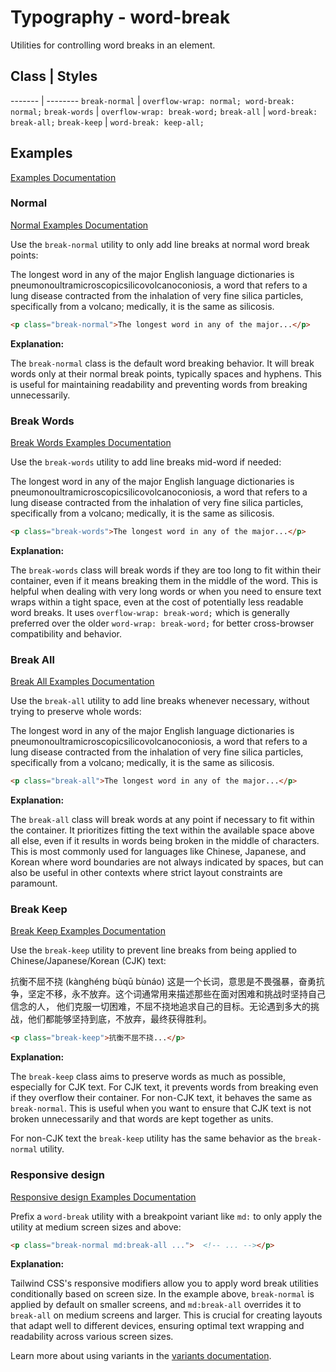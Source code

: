 # Typography - word-break

Utilities for controlling word breaks in an element.

## Class | Styles
------- | --------
`break-normal` | `overflow-wrap: normal; word-break: normal;`
`break-words` | `overflow-wrap: break-word;`
`break-all` | `word-break: break-all;`
`break-keep` | `word-break: keep-all;`

## Examples

[Examples Documentation](https://tailwindcss.com/docs/word-break#examples)

### Normal

[Normal Examples Documentation](https://tailwindcss.com/docs/word-break#normal)

Use the `break-normal` utility to only add line breaks at normal word break points:

The longest word in any of the major English language dictionaries is pneumonoultramicroscopicsilicovolcanoconiosis, a word that refers to a lung disease contracted from the inhalation of very fine silica particles, specifically from a volcano; medically, it is the same as silicosis.

```html
<p class="break-normal">The longest word in any of the major...</p>
```

**Explanation:**

The `break-normal` class is the default word breaking behavior. It will break words only at their normal break points, typically spaces and hyphens. This is useful for maintaining readability and preventing words from breaking unnecessarily.

### Break Words

[Break Words Examples Documentation](https://tailwindcss.com/docs/word-break#break-words)

Use the `break-words` utility to add line breaks mid-word if needed:

The longest word in any of the major English language dictionaries is pneumonoultramicroscopicsilicovolcanoconiosis, a word that refers to a lung disease contracted from the inhalation of very fine silica particles, specifically from a volcano; medically, it is the same as silicosis.

```html
<p class="break-words">The longest word in any of the major...</p>
```

**Explanation:**

The `break-words` class will break words if they are too long to fit within their container, even if it means breaking them in the middle of the word. This is helpful when dealing with very long words or when you need to ensure text wraps within a tight space, even at the cost of potentially less readable word breaks. It uses `overflow-wrap: break-word;` which is generally preferred over the older `word-wrap: break-word;` for better cross-browser compatibility and behavior.

### Break All

[Break All Examples Documentation](https://tailwindcss.com/docs/word-break#break-all)

Use the `break-all` utility to add line breaks whenever necessary, without trying to preserve whole words:

The longest word in any of the major English language dictionaries is pneumonoultramicroscopicsilicovolcanoconiosis, a word that refers to a lung disease contracted from the inhalation of very fine silica particles, specifically from a volcano; medically, it is the same as silicosis.

```html
<p class="break-all">The longest word in any of the major...</p>
```

**Explanation:**

The `break-all` class will break words at any point if necessary to fit within the container. It prioritizes fitting the text within the available space above all else, even if it results in words being broken in the middle of characters. This is most commonly used for languages like Chinese, Japanese, and Korean where word boundaries are not always indicated by spaces, but can also be useful in other contexts where strict layout constraints are paramount.

### Break Keep

[Break Keep Examples Documentation](https://tailwindcss.com/docs/word-break#break-keep)

Use the `break-keep` utility to prevent line breaks from being applied to Chinese/Japanese/Korean (CJK) text:

抗衡不屈不挠 (kànghéng bùqū bùnáo) 这是一个长词，意思是不畏强暴，奋勇抗争，坚定不移，永不放弃。这个词通常用来描述那些在面对困难和挑战时坚持自己信念的人， 他们克服一切困难，不屈不挠地追求自己的目标。无论遇到多大的挑战，他们都能够坚持到底，不放弃，最终获得胜利。

```html
<p class="break-keep">抗衡不屈不挠...</p>
```

**Explanation:**

The `break-keep` class aims to preserve words as much as possible, especially for CJK text. For CJK text, it prevents words from breaking even if they overflow their container. For non-CJK text, it behaves the same as `break-normal`. This is useful when you want to ensure that CJK text is not broken unnecessarily and that words are kept together as units.

For non-CJK text the `break-keep` utility has the same behavior as the `break-normal` utility.

### Responsive design

[Responsive design Examples Documentation](https://tailwindcss.com/docs/word-break#responsive-design)

Prefix a `word-break` utility with a breakpoint variant like `md:` to only apply the utility at medium screen sizes and above:

```html
<p class="break-normal md:break-all ...">  <!-- ... --></p>
```

**Explanation:**

Tailwind CSS's responsive modifiers allow you to apply word break utilities conditionally based on screen size. In the example above, `break-normal` is applied by default on smaller screens, and `md:break-all` overrides it to `break-all` on medium screens and larger. This is crucial for creating layouts that adapt well to different devices, ensuring optimal text wrapping and readability across various screen sizes.

Learn more about using variants in the [variants documentation](https://tailwindcss.com/docs/hover-focus-and-other-states).
